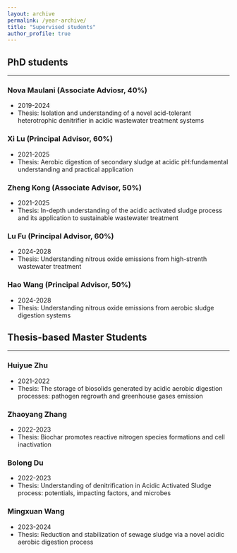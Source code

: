 ```yaml
---
layout: archive
permalink: /year-archive/
title: "Supervised students"
author_profile: true
---
```




## PhD students
---
### Nova Maulani (Associate Adviosr, 40%)
* 2019-2024
* Thesis: Isolation and understanding of a novel acid-tolerant heterotrophic denitrifier in acidic wastewater treatment systems
### Xi Lu (Principal Advisor, 60%)
* 2021-2025
* Thesis: Aerobic digestion of secondary sludge at acidic pH:fundamental understanding and practical application
### Zheng Kong (Associate Advisor, 50%)
* 2021-2025
* Thesis: In-depth understanding of the acidic activated sludge process and its application to sustainable wastewater treatment
### Lu Fu (Principal Advisor, 60%)
* 2024-2028
* Thesis: Understanding nitrous oxide emissions from high-strenth wastewater treatment
### Hao Wang (Principal Advisor, 50%)
* 2024-2028
* Thesis: Understanding nitrous oxide emissions from aerobic sludge digestion systems

## Thesis-based Master Students
---
### Huiyue Zhu
* 2021-2022
* Thesis: The storage of biosolids generated by acidic aerobic digestion processes: pathogen regrowth and greenhouse gases emission
### Zhaoyang Zhang
* 2022-2023
* Thesis: Biochar promotes reactive nitrogen species formations and cell inactivation
### Bolong Du
* 2022-2023
* Thesis: Understanding of denitrification in Acidic Activated Sludge process: potentials, impacting factors, and microbes
### Mingxuan Wang
* 2023-2024
* Thesis: Reduction and stabilization of sewage sludge 
via a novel acidic aerobic digestion process